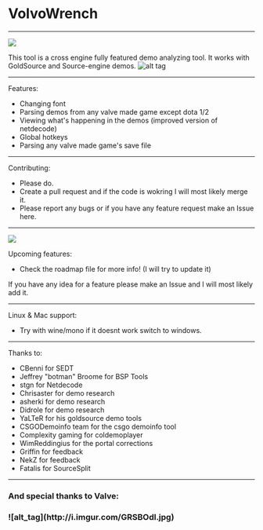 # VolvoWrench
***
![](http://forthebadge.com/images/badges/built-with-love.svg)

This tool is a cross engine fully featured demo analyzing tool. It works with GoldSource and Source-engine demos.
![alt tag](http://i.imgur.com/hfzwuRL.png)
***
Features:
  - Changing font
  - Parsing demos from any valve made game except dota 1/2
  - Viewing what's happening in the demos (improved version of netdecode)
  - Global hotkeys
  - Parsing any valve made game's save file

***

Contributing:
 - Please do.
 - Create a pull request and if the code is wokring I will most likely merge it.
 - Please report any bugs or if you have any feature request make an Issue here.
 
***

 ![](http://forthebadge.com/images/badges/fuck-it-ship-it.svg)

Upcoming features:
 - Check the roadmap file for more info! (I will try to update it)
  
  If you have any idea for a feature please make an Issue and I will most likely add it.
  
***

Linux & Mac support:
 - Try with wine/mono if it doesnt work switch to windows.
 
***

Thanks to:
  - CBenni for SEDT
  - Jeffrey "botman" Broome for BSP Tools
  - stgn for Netdecode
  - Chrisaster for demo research
  - asherki for demo research
  - Didrole for demo research
  - YaLTeR for his goldsource demo tools
  - CSGODemoinfo team for the csgo demoinfo tool
  - Complexity gaming for coldemoplayer
  - WimReddingius for the portal corrections
  - Griffin for feedback
  - NekZ for feedback
  - Fatalis for SourceSplit
 
 ***
 <h3>And special thanks to Valve:<h3>
  ![alt_tag](http://i.imgur.com/GRSBOdl.jpg)
